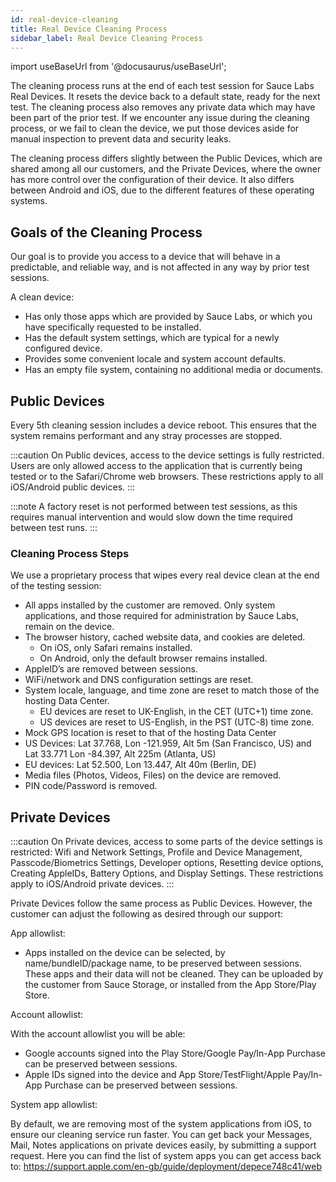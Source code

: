 ```yaml
---
id: real-device-cleaning
title: Real Device Cleaning Process
sidebar_label: Real Device Cleaning Process
---
```


import useBaseUrl from '@docusaurus/useBaseUrl';

The cleaning process runs at the end of each test session for Sauce Labs Real Devices. It resets the device back to a default state, ready for the next test. The cleaning process also removes any private data which may have been part of the prior test. If we encounter any issue during the cleaning process, or we fail to clean the device, we put those devices aside for manual inspection to prevent data and security leaks.

The cleaning process differs slightly between the Public Devices, which are shared among all our customers, and the Private Devices, where the owner has more control over the configuration of their device. It also differs between Android and iOS, due to the different features of these operating systems.

## Goals of the Cleaning Process

Our goal is to provide you access to a device that will behave in a predictable, and reliable way, and is not affected in any way by prior test sessions.

A clean device:

- Has only those apps which are provided by Sauce Labs, or which you have specifically requested to be installed.
- Has the default system settings, which are typical for a newly configured device.
- Provides some convenient locale and system account defaults.
- Has an empty file system, containing no additional media or documents.


## Public Devices

Every 5th cleaning session includes a device reboot. This ensures that the system remains
performant and any stray processes are stopped.

:::caution
On Public devices, access to the device settings is fully restricted. Users are only allowed access to the application that is currently being tested or to the Safari/Chrome web browsers. These restrictions apply to all iOS/Android public devices.
:::

:::note
A factory reset is not performed between test sessions, as this requires manual intervention and would slow down the time required between test runs.
:::

### Cleaning Process Steps

We use a proprietary process that wipes every real device clean at the end of the testing session:

- All apps installed by the customer are removed. Only system applications, and those required for administration by Sauce Labs, remain on the device.
- The browser history, cached website data, and cookies are deleted.
  - On iOS, only Safari remains installed.
  - On Android, only the default browser remains installed.
- AppleID’s are removed between sessions.
- WiFi/network and DNS configuration settings are reset.
- System locale, language, and time zone are reset to match those of the hosting Data Center.
  - EU devices are reset to UK-English, in the CET (UTC+1) time zone.
  - US devices are reset to US-English, in the PST (UTC-8) time zone.
- Mock GPS location is reset to that of the hosting Data Center
- US Devices: Lat 37.768, Lon -121.959, Alt 5m (San Francisco, US) and Lat 33.771 Lon -84.397, Alt 225m (Atlanta, US)
- EU devices: Lat 52.500, Lon 13.447, Alt 40m (Berlin, DE)
- Media files (Photos, Videos, Files) on the device are removed.
- PIN code/Password is removed.

## Private Devices

:::caution
On Private devices, access to some parts of the device settings is restricted: Wifi and Network Settings, Profile and Device Management, Passcode/Biometrics Settings, Developer options, Resetting device options, Creating AppleIDs, Battery Options, and Display Settings. These restrictions apply to iOS/Android private devices.
:::

Private Devices follow the same process as Public Devices. However, the customer can adjust the following as desired through our support:

App allowlist:

- Apps installed on the device can be selected, by name/bundleID/package name, to be preserved between sessions. These apps and their data will not be cleaned. They can be uploaded by the customer from Sauce Storage, or installed from the App Store/Play Store.

Account allowlist:

With the account allowlist you will be able: 
- Google accounts signed into the Play Store/Google Pay/In-App Purchase can be preserved between sessions.
- Apple IDs signed into the device and App Store/TestFlight/Apple Pay/In-App Purchase can be preserved between sessions.

System app allowlist:

By default, we are removing most of the system applications from iOS, to ensure our cleaning service run faster. 
You can get back your Messages, Mail, Notes applications on private devices easily, by submitting a support request.
Here you can find the list of system apps you can get access back to: https://support.apple.com/en-gb/guide/deployment/depece748c41/web
